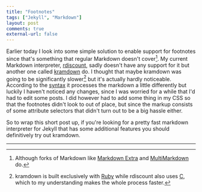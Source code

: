 ```yaml
---
title: "Footnotes"
tags: ["Jekyll", "Markdown"]
layout: post
comments: true
external-url: false
---
```


Earlier today I look into some simple solution to enable support for footnotes since that's something that regular Markdown doesn't cover[^20121109-1]. My current Markdown interpreter, [rdiscount](https://github.com/rtomayko/rdiscount), sadly doesn't have any support for it but another one called [kramdown](http://kramdown.rubyforge.org/) do. I thought that maybe kramdown was going to be significantly slower[^20121109-2] but it's actually hardly noticeable. According to the [syntax](http://kramdown.rubyforge.org/syntax.html) it processes the markdown a little differently but luckily I haven't noticed any changes, since I was worried for a while that I'd had to edit some posts. I did however had to add some thing in my CSS so that the footnotes didn't look to out of place, but since the markup consists of some attribute selectors that didn't turn out to be a big hassle either.

So to wrap this short post up, if you're looking for a pretty fast markdown interpreter for Jekyll that has some additional features you should definitively try out kramdown.

***

[^20121109-1]: Although forks of Markdown like [Markdown Extra](http://michelf.ca/projects/php-markdown/extra/) and [MultiMarkdown](http://fletcherpenney.net/multimarkdown/) do.
[^20121109-2]: kramdown is built exclusively with [Ruby](http://en.wikipedia.org/wiki/Ruby_(programming_language)) while rdiscount also uses [C](http://en.wikipedia.org/wiki/C_(programming_language)), which to my understanding makes the whole process faster.

